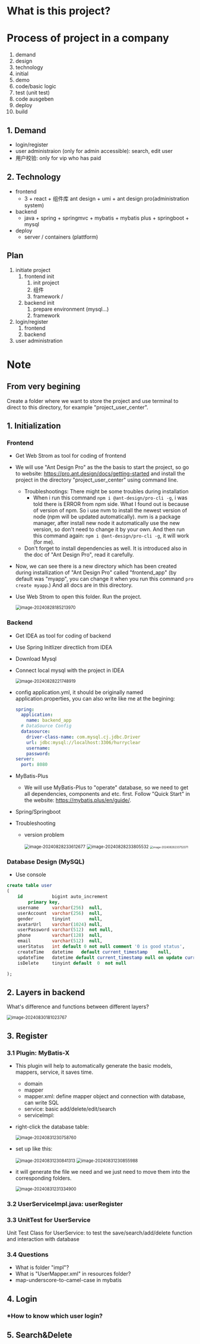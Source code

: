# What is this project?

# Process of project in a company

1. demand
2. design
3. technology
4. initial
5. demo
6. code/basic logic
7. test (unit test)
8. code ausgeben
9. deploy
10. build



## 1. Demand

- login/register
- user administraion (only for admin accessible): search, edit user
- 用户校验: only for vip who has paid

## 2. Technology

- frontend
  - 3 + react + 组件库 ant design + umi + ant design pro(administration system)
- backend
  - java + spring + springmvc + mybatis + mybatis plus + springboot + mysql
- deploy
  - server / containers (plattform)

## Plan

1. initiate project
   1. frontend init
      1. init project
      2. 组件
      3. framework / 
   2. backend init
      1. prepare environment (mysql...)
      2. framework
2. login/register
   1. frontend
   2. backend
3. user administration



# Note

## From very begining

Create a folder where we want to store the project and use terminal to direct to this directory, for example "project_user_center". 

## 1. Initialization

### Frontend

- Get Web Strom as tool for coding of frontend

- We will use "Ant Design Pro" as the the basis to start the project, so go to website: https://pro.ant.design/docs/getting-started and install the project in the directory "project_user_center" using command line.

  - Troubleshootings: There might be some troubles during installation
    - When i run this command `npm i @ant-design/pro-cli -g`, i was told there is ERROR from npm side. What I found out is because of version of npm. So i use nvm to install the newest version of node (npm will be updated automatically). nvm is a package manager, after install new node it automatically use the new version, so don't need to change it by your own. And then run this command again: `npm i @ant-design/pro-cli -g`, it will work (for me). 
  - Don't forget to install dependencies as well. It is introduced also in the doc of "Ant Design Pro", read it carefully.

- Now, we can see there is a new directory which has been created during installization of "Ant Design Pro" called "frontend_app" (by default was "myapp", you can change it when you run this command `pro create myapp`.) And all docs are in this directory.

- Use Web Strom to open this folder. Run the project.

  <img src="101_assets/ReadMe.assets/image-20240828185213970.png" alt="image-20240828185213970" style="zoom:80%;" />

### Backend

- Get IDEA as tool for coding of backend

- Use Spring Initlizer directlich from IDEA

- Download Mysql

- Connect local mysql with the project in IDEA

  <img src="101_assets/ReadMe.assets/image-20240828221748919.png" alt="image-20240828221748919" style="zoom:80%;" />

- config application.yml, it should be originally named application.properties, you can also write like me at the begining: 

  ```yaml
  spring:
    application:
      name: backend_app
    # DataSource Config
    datasource:
      driver-class-name: com.mysql.cj.jdbc.Driver
      url: jdbc:mysql://localhost:3306/hurryclear
      username: 
      password: 
  server:
    port: 8080
  
  ```

- MyBatis-Plus

  - We will use MyBatis-Plus to "operate" database, so we need to get all dependencies, components and etc. first. Follow "Quick Start" in the website: https://mybatis.plus/en/guide/.

- Spring/Springboot

- Troubleshooting

  - version problem

    <img src="101_assets/ReadMe.assets/image-20240828233612677.png" alt="image-20240828233612677" style="zoom:80%;" />

    <img src="101_assets/ReadMe.assets/image-20240828233805532.png" alt="image-20240828233805532" style="zoom:80%;" />

    <img src="101_assets/ReadMe.assets/image-20240828233752071.png" alt="image-20240828233752071" style="zoom:50%;" />

### Database Design (MySQL)

- Use console 

```sql
create table user
(
    id           bigint auto_increment
        primary key,
    username     varchar(256)  null,
    userAccount  varchar(256)  null,
    gender       tinyint       null,
    avatarUrl    varchar(1024) null,
    userPassword varchar(512)  not null,
    phone        varchar(128)  null,
    email        varchar(512)  null,
    userStatus   int default 0 not null comment '0 is good status',
    createTime   datetime   default current_timestamp    null,
    updateTime   datetime default current_timestamp null on update current_timestamp,
    isDelete     tinyint default  0  not null

);
```

## 2. Layers in backend

What's difference and functions between different layers?

<img src="../assets/ReadMe.assets/image-20240830181023767.png" alt="image-20240830181023767" style="zoom:80%;" />

## 3. Register

### 3.1 Plugin: MyBatis-X

- This plugin will help to automatically generate the basic models, mappers, service, it saves time.

  - domain
  - mapper
  - mapper.xml: define mapper object and connection with database, can write SQL
  - service: basic add/delete/edit/search
  - servicelmpl: 

- right-click the database table:

  <img src="101_assets/ReadMe.assets/image-20240831230758760.png" alt="image-20240831230758760" style="zoom:80%;" />

- set up like this: 

  <img src="101_assets/ReadMe.assets/image-20240831230841313.png" alt="image-20240831230841313" style="zoom:80%;" />

  <img src="101_assets/ReadMe.assets/image-20240831230855988.png" alt="image-20240831230855988" style="zoom:80%;" />

- it will generate the file we need and we just need to move them into the corresponding folders.

  <img src="101_assets/ReadMe.assets/image-20240831231334900.png" alt="image-20240831231334900" style="zoom:80%;" />

### 3.2 UserServiceImpl.java: userRegister





### 3.3 UnitTest for UserService

Unit Test Class for UserService: to test the save/search/add/delete function and interaction with database

### 3.4 Questions

- What is folder "impl"?
- What is "UserMapper.xml" in resources folder?
- map-underscore-to-camel-case in mybatis



## 4. Login

### *How to know which user login?



## 5. Search&Delete





































